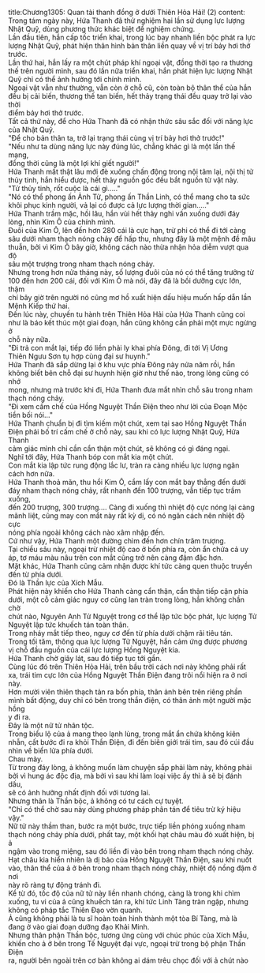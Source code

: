 title:Chương1305: Quan tài thanh đồng ở dưới Thiên Hỏa Hải! (2)
content:
Trong tám ngày này, Hứa Thanh đã thử nghiệm hai lần sử dụng lực lượng<br>Nhật Quỹ, dùng phương thức khác biệt để nghiệm chứng.<br>Lần đầu tiên, hắn cấp tốc triển khai, trong lúc bay nhanh liền bộc phát ra lực<br>lượng Nhật Quỹ, phát hiện thân hình bản thân liền quay về vị trí bảy hơi thở<br>trước.<br>Lần thứ hai, hắn lấy ra một chút pháp khí ngoại vật, đồng thời tạo ra thương<br>thế trên người mình, sau đó lần nữa triển khai, hắn phát hiện lực lượng Nhật<br>Quỹ chỉ có thể ảnh hưởng tới chính mình.<br>Ngoại vật vẫn như thường, vẫn còn ở chỗ cũ, còn toàn bộ thân thể của hắn<br>đều bị cải biến, thương thế tan biến, hết thảy trạng thái đều quay trở lại vào thời<br>điểm bảy hơi thở trước.<br>Tất cả thứ này, để cho Hứa Thanh đã có nhận thức sâu sắc đối với năng lực<br>của Nhật Quỹ.<br>"Để cho bản thân ta, trở lại trạng thái cùng vị trí bảy hơi thở trước!"<br>"Nếu như ta dùng năng lực này đúng lúc, chẳng khác gì là một lần thế mạng,<br>đồng thời cũng là một lợi khí giết người!"<br>Hứa Thanh mất thật lâu mới đè xuống chấn động trong nội tâm lại, nội thị tử<br>thủy tinh, hắn hiểu được, hết thảy nguồn gốc đều bắt nguồn từ vật này.<br>"Tử thủy tinh, rốt cuộc là cái gì....."<br>"Nó có thể phong ấn Ảnh Tử, phong ấn Thần Linh, có thể mang cho ta sức<br>khôi phục kinh người, vả lại có được cả lực lượng thời gian....."<br>Hứa Thanh trầm mặc, hồi lâu, hắn vùi hết thảy nghi vấn xuống dưới đáy<br>lòng, nhìn Kim Ô của chính mình.<br>Đuôi của Kim Ô, lên đến hơn 280 cái là cực hạn, trừ phi có thể đi tới càng<br>sâu dưới nham thạch nóng chảy để hấp thu, nhưng đây là một mệnh đề mâu<br>thuẫn, bởi vì Kim Ô bây giờ, không cách nào thừa nhận hỏa diễm vượt qua độ<br>sâu một trượng trong nham thạch nóng chảy.<br>Nhưng trong hơn nửa tháng này, số lượng đuôi của nó có thể tăng trưởng từ<br>100 đến hơn 200 cái, đối với Kim Ô mà nói, đây đã là bồi dưỡng cực lớn, thậm<br>chí bây giờ trên người nó cũng mơ hồ xuất hiện dấu hiệu muốn hấp dẫn lần<br>Mệnh Kiếp thứ hai.<br>Đến lúc này, chuyến tu hành trên Thiên Hỏa Hải của Hứa Thanh cũng coi<br>như là báo kết thúc một giai đoạn, hắn cũng không cần phải một mực ngừng ở<br>chỗ này nữa.<br>"Đi trả con mắt lại, tiếp đó liền phải ly khai phía Đông, đi tới Vị Ương<br>Thiên Ngưu Sơn tụ hợp cùng đại sư huynh."<br>Hứa Thanh đã sắp dừng lại ở khu vực phía Đông này nửa năm rồi, hắn<br>không biết bên chỗ đại sư huynh hiện giờ như thế nào, trong lòng cũng có nhớ<br>mong, nhưng mà trước khi đi, Hứa Thanh đưa mắt nhìn chỗ sâu trong nham<br>thạch nóng chảy.<br>"Đi xem cấm chế của Hồng Nguyệt Thần Điện theo như lời của Đoạn Mộc<br>tiền bối nói..."<br>Hứa Thanh chuẩn bị đi tìm kiếm một chút, xem tại sao Hồng Nguyệt Thần<br>Điện phải bố trí cấm chế ở chỗ này, sau khi có lực lượng Nhật Quỹ, Hứa Thanh<br>cảm giác mình chỉ cần cẩn thận một chút, sẽ không có gì đáng ngại.<br>Nghĩ tới đây, Hứa Thanh bóp con mắt kia một chút.<br>Con mắt kia lập tức rung động lắc lư, tràn ra càng nhiều lực lượng ngăn<br>cách hơn nữa.<br>Hứa Thanh thoả mãn, thu hồi Kim Ô, cầm lấy con mắt bay thẳng đến dưới<br>đáy nham thạch nóng chảy, rất nhanh đến 100 trượng, vẫn tiếp tục trầm xuống,<br>đến 200 trượng, 300 trượng.... Càng đi xuống thì nhiệt độ cực nóng lại càng<br>mãnh liệt, cũng may con mắt này rất kỳ dị, có nó ngăn cách nên nhiệt độ cực<br>nóng phía ngoài không cách nào xâm nhập đến.<br>Cứ như vậy, Hứa Thanh một đường chìm đến hơn chín trăm trượng.<br>Tại chiều sâu này, ngoại trừ nhiệt độ cao ở bốn phía ra, còn ẩn chứa cả uy<br>áp, tơ máu màu nâu trên con mắt cũng trở nên càng đậm đặc hơn.<br>Mặt khác, Hứa Thanh cũng cảm nhận được khí tức càng quen thuộc truyền<br>đến từ phía dưới.<br>Đó là Thần lực của Xích Mẫu.<br>Phát hiện này khiến cho Hứa Thanh càng cẩn thận, cẩn thận tiếp cận phía<br>dưới, một cỗ cảm giác nguy cơ cũng lan tràn trong lòng, hắn không chần chờ<br>chút nào, Nguyên Anh Tử Nguyệt trong cơ thể lập tức bộc phát, lực lượng Tử<br>Nguyệt lập tức khuếch tán toàn thân.<br>Trong nháy mắt tiếp theo, nguy cơ đến từ phía dưới chậm rãi tiêu tán.<br>Trong tối tăm, thông qua lực lượng Tử Nguyệt, hắn cảm ứng được phương<br>vị chỗ đầu nguồn của cái lực lượng Hồng Nguyệt kia.<br>Hứa Thanh chờ giây lát, sau đó tiếp tục tới gần.<br>Cùng lúc đó trên Thiên Hỏa Hải, trên bầu trời cách nơi này không phải rất<br>xa, trái tim cực lớn của Hồng Nguyệt Thần Điện đang trôi nổi hiện ra ở nơi này.<br>Hơn mười viên thiên thạch tản ra bốn phía, thân ảnh bên trên riêng phần<br>mình bất động, duy chỉ có bên trong thần điện, có thân ảnh một người mặc hồng<br>y đi ra.<br>Đây là một nữ tử nhân tộc.<br>Trong biểu lộ của ả mang theo lạnh lùng, trong mắt ẩn chứa không kiên<br>nhẫn, cất bước đi ra khỏi Thần Điện, đi đến biên giới trái tim, sau đó cúi đầu<br>nhìn về biển lửa phía dưới.<br>Chau mày.<br>Từ trong đáy lòng, ả không muốn làm chuyện sắp phải làm này, không phải<br>bởi vì hung ác độc địa, mà bởi vì sau khi làm loại việc ấy thì ả sẽ bị đánh dấu,<br>sẽ có ảnh hưởng nhất định đối với tương lai.<br>Nhưng thân là Thần bộc, ả không có tư cách cự tuyệt.<br>"Chỉ có thể chờ sau này dùng phương pháp phân tán để tiêu trừ ký hiệu<br>vậy."<br>Nữ tử này thầm than, bước ra một bước, trực tiếp liền phóng xuống nham<br>thạch nóng chảy phía dưới, phất tay, một khối hạt châu màu đỏ xuất hiện, bị ả<br>ngậm vào trong miệng, sau đó liền đi vào bên trong nham thạch nóng chảy.<br>Hạt châu kia hiển nhiên là dị bảo của Hồng Nguyệt Thần Điện, sau khi nuốt<br>vào, thân thể của ả ở bên trong nham thạch nóng chảy, nhiệt độ nồng đậm ở nơi<br>này rõ ràng tự động tránh đi.<br>Kể từ đó, tốc độ của nữ tử này liền nhanh chóng, càng là trong khi chìm<br>xuống, tu vi của ả cũng khuếch tán ra, khí tức Linh Tàng tràn ngập, nhưng<br>không có pháp tắc Thiên Đạo vờn quanh.<br>Ả cũng không phải là tu sĩ hoàn toàn hình thành một tòa Bí Tàng, mà là<br>đang ở vào giai đoạn dưỡng đạo Khải Minh.<br>Nhưng thân phận Thần bộc, tương ứng cùng với chúc phúc của Xích Mẫu,<br>khiến cho ả ở bên trong Tế Nguyệt đại vực, ngoại trừ trong bộ phận Thần Điện<br>ra, người bên ngoài trên cơ bản không ai dám trêu chọc đối với ả chút nào